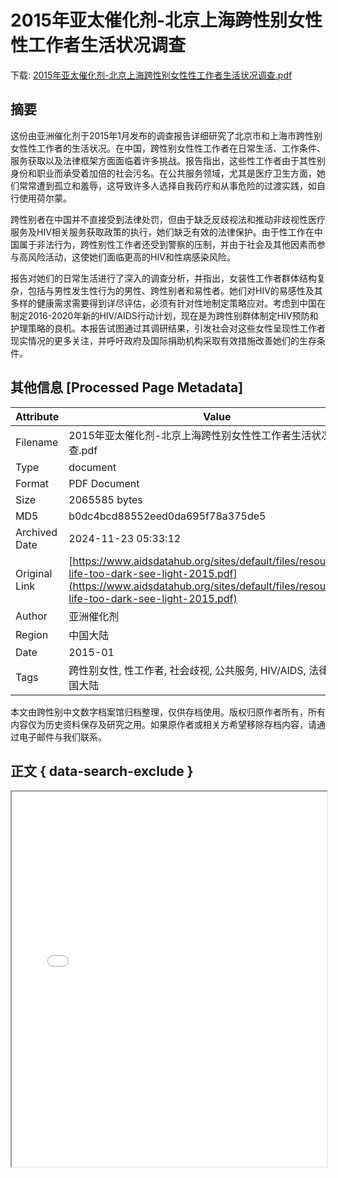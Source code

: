 # 2015年亚太催化剂-北京上海跨性别女性性工作者生活状况调查

<!-- tcd_download_link -->
下载: [2015年亚太催化剂-北京上海跨性别女性性工作者生活状况调查.pdf](2015年亚太催化剂-北京上海跨性别女性性工作者生活状况调查.pdf)
<!-- tcd_download_link_end -->

## 摘要

<!-- tcd_abstract -->
这份由亚洲催化剂于2015年1月发布的调查报告详细研究了北京市和上海市跨性别女性性工作者的生活状况。在中国，跨性别女性性工作者在日常生活、工作条件、服务获取以及法律框架方面面临着许多挑战。报告指出，这些性工作者由于其性别身份和职业而承受着加倍的社会污名。在公共服务领域，尤其是医疗卫生方面，她们常常遭到孤立和羞辱，这导致许多人选择自我药疗和从事危险的过渡实践，如自行使用荷尔蒙。

跨性别者在中国并不直接受到法律处罚，但由于缺乏反歧视法和推动非歧视性医疗服务及HIV相关服务获取政策的执行，她们缺乏有效的法律保护。由于性工作在中国属于非法行为，跨性别性工作者还受到警察的压制，并由于社会及其他因素而参与高风险活动，这使她们面临更高的HIV和性病感染风险。

报告对她们的日常生活进行了深入的调查分析，并指出，女装性工作者群体结构复杂，包括与男性发生性行为的男性、跨性别者和易性者。她们对HIV的易感性及其多样的健康需求需要得到详尽评估，必须有针对性地制定策略应对。考虑到中国在制定2016-2020年新的HIV/AIDS行动计划，现在是为跨性别群体制定HIV预防和护理策略的良机。本报告试图通过其调研结果，引发社会对这些女性呈现性工作者现实情况的更多关注，并呼吁政府及国际捐助机构采取有效措施改善她们的生存条件。

<!-- tcd_abstract_end -->

## 其他信息 [Processed Page Metadata]

| Attribute       | Value                                  |
|-----------------|----------------------------------------|
| Filename        | 2015年亚太催化剂-北京上海跨性别女性性工作者生活状况调查.pdf                             |
| Type            | document                                 |
| Format          | PDF Document                               |
| Size            | 2065585 bytes                           |
| MD5             | b0dc4bcd88552eed0da695f78a375de5                                  |
| Archived Date   | 2024-11-23 05:33:12                             |
| Original Link   | [https://www.aidsdatahub.org/sites/default/files/resource/my-life-too-dark-see-light-2015.pdf](https://www.aidsdatahub.org/sites/default/files/resource/my-life-too-dark-see-light-2015.pdf)                         |
| Author          | 亚洲催化剂                               |
| Region          | 中国大陆                               |
| Date            | 2015-01                                 |
| Tags            | 跨性别女性, 性工作者, 社会歧视, 公共服务, HIV/AIDS, 法律框架, 中国大陆                                 |

本文由跨性别中文数字档案馆归档整理，仅供存档使用。版权归原作者所有，所有内容仅为历史资料保存及研究之用。如果原作者或相关方希望移除存档内容，请通过电子邮件与我们联系。

## 正文 { data-search-exclude }

<!-- tcd_main_text -->
<iframe src="../2015年亚太催化剂-北京上海跨性别女性性工作者生活状况调查.pdf" width="100%" height="600px">
    <p>无法显示PDF，请下载查看。</p>
</iframe>
<!-- tcd_main_text_end -->

